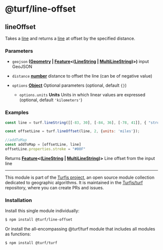 # @turf/line-offset

<!-- Generated by documentation.js. Update this documentation by updating the source code. -->

## lineOffset

Takes a [line][1] and returns a [line][1] at offset by the specified distance.

### Parameters

*   `geojson` **([Geometry][2] | [Feature][3]<([LineString][1] | [MultiLineString][4])>)** input GeoJSON
*   `distance` **[number][5]** distance to offset the line (can be of negative value)
*   `options` **[Object][6]** Optional parameters (optional, default `{}`)

    *   `options.units` **Units** Units in which linear values are expressed (optional, default `'kilometers'`)

### Examples

```javascript
const line = turf.lineString([[-83, 30], [-84, 36], [-78, 41]], { "stroke": "#F00" });

const offsetLine = turf.lineOffset(line, 2, {units: 'miles'});

//addToMap
const addToMap = [offsetLine, line]
offsetLine.properties.stroke = "#00F"
```

Returns **[Feature][3]<([LineString][1] | [MultiLineString][4])>** Line offset from the input line

[1]: https://tools.ietf.org/html/rfc7946#section-3.1.4

[2]: https://tools.ietf.org/html/rfc7946#section-3.1

[3]: https://tools.ietf.org/html/rfc7946#section-3.2

[4]: https://tools.ietf.org/html/rfc7946#section-3.1.5

[5]: https://developer.mozilla.org/docs/Web/JavaScript/Reference/Global_Objects/Number

[6]: https://developer.mozilla.org/docs/Web/JavaScript/Reference/Global_Objects/Object

<!-- This file is automatically generated. Please don't edit it directly. If you find an error, edit the source file of the module in question (likely index.js or index.ts), and re-run "yarn docs" from the root of the turf project. -->

---

This module is part of the [Turfjs project](https://turfjs.org/), an open source module collection dedicated to geographic algorithms. It is maintained in the [Turfjs/turf](https://github.com/Turfjs/turf) repository, where you can create PRs and issues.

### Installation

Install this single module individually:

```sh
$ npm install @turf/line-offset
```

Or install the all-encompassing @turf/turf module that includes all modules as functions:

```sh
$ npm install @turf/turf
```
